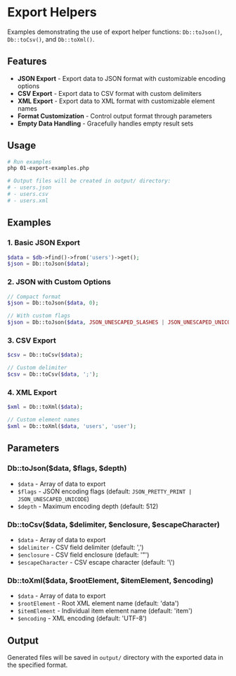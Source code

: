 # Export Helpers

Examples demonstrating the use of export helper functions: `Db::toJson()`, `Db::toCsv()`, and `Db::toXml()`.

## Features

- **JSON Export** - Export data to JSON format with customizable encoding options
- **CSV Export** - Export data to CSV format with custom delimiters
- **XML Export** - Export data to XML format with customizable element names
- **Format Customization** - Control output format through parameters
- **Empty Data Handling** - Gracefully handles empty result sets

## Usage

```bash
# Run examples
php 01-export-examples.php

# Output files will be created in output/ directory:
# - users.json
# - users.csv
# - users.xml
```

## Examples

### 1. Basic JSON Export

```php
$data = $db->find()->from('users')->get();
$json = Db::toJson($data);
```

### 2. JSON with Custom Options

```php
// Compact format
$json = Db::toJson($data, 0);

// With custom flags
$json = Db::toJson($data, JSON_UNESCAPED_SLASHES | JSON_UNESCAPED_UNICODE);
```

### 3. CSV Export

```php
$csv = Db::toCsv($data);

// Custom delimiter
$csv = Db::toCsv($data, ';');
```

### 4. XML Export

```php
$xml = Db::toXml($data);

// Custom element names
$xml = Db::toXml($data, 'users', 'user');
```

## Parameters

### Db::toJson($data, $flags, $depth)

- `$data` - Array of data to export
- `$flags` - JSON encoding flags (default: `JSON_PRETTY_PRINT | JSON_UNESCAPED_UNICODE`)
- `$depth` - Maximum encoding depth (default: 512)

### Db::toCsv($data, $delimiter, $enclosure, $escapeCharacter)

- `$data` - Array of data to export
- `$delimiter` - CSV field delimiter (default: ',')
- `$enclosure` - CSV field enclosure (default: '"')
- `$escapeCharacter` - CSV escape character (default: '\\')

### Db::toXml($data, $rootElement, $itemElement, $encoding)

- `$data` - Array of data to export
- `$rootElement` - Root XML element name (default: 'data')
- `$itemElement` - Individual item element name (default: 'item')
- `$encoding` - XML encoding (default: 'UTF-8')

## Output

Generated files will be saved in `output/` directory with the exported data in the specified format.

